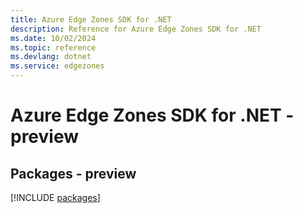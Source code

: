```yaml
---
title: Azure Edge Zones SDK for .NET
description: Reference for Azure Edge Zones SDK for .NET
ms.date: 10/02/2024
ms.topic: reference
ms.devlang: dotnet
ms.service: edgezones
---
```

# Azure Edge Zones SDK for .NET - preview
## Packages - preview
[!INCLUDE [packages](edge-zones-index.md)]